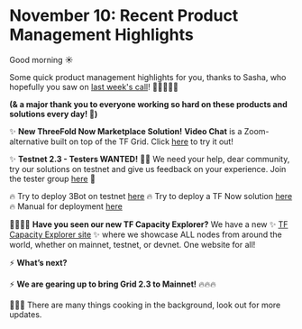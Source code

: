# November 10: Recent Product Management Highlights

Good morning ☀️

Some quick product management highlights for you, thanks to Sasha, who hopefully you saw on [last week's call](https://www.youtube.com/watch?v=KpU7wb2jmyg)! 👷‍♀️👷‍♂️🙌

**(& a major thank you to everyone working so hard on these products and solutions every day! 🌹)**

✨ **New ThreeFold Now Marketplace Solution!**
**Video Chat** is a Zoom-alternative built on top of the TF Grid. Click [here](https://marketplace.threefold.io/marketplace/#/solutions/meetings) to try it out!

✨ **Testnet 2.3 - Testers WANTED!** 👩‍💻
We need your help, dear community, try our solutions on testnet and give us feedback on your experience. Join the tester group [here](https://t.me/joinchat/TSI25Ee-RcQaOmieYJ9Yyg) 💪

🔥 Try to deploy 3Bot on testnet [here](http://deploy3bot.testnet.grid.tf/)
🔥 Try to deploy a TF Now solution [here](http://marketplace.threefold.io/)
🔥 Manual for deployment [here](freeflow:intro)

🙋‍♀️🙋‍♂️ **Have you seen our new TF Capacity Explorer?**
We have a new ✨ [TF Capacity Explorer site](http://explorer.threefold.io/) ✨ where we showcase ALL nodes from around the world, whether on mainnet, testnet, or devnet. One website for all!

⚡️ **What’s next?**

⚡️ **We are gearing up to bring Grid 2.3 to Mainnet!** 🔥🔥🔥

🥘🥘🥘 There are many things cooking in the background, look out for more updates.